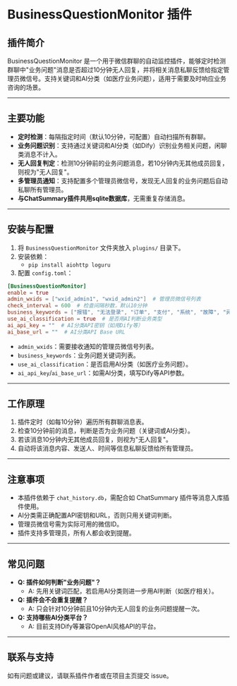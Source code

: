 # BusinessQuestionMonitor 插件

## 插件简介

BusinessQuestionMonitor 是一个用于微信群聊的自动监控插件，能够定时检测群聊中"业务问题"消息是否超过10分钟无人回复，并将相关消息私聊反馈给指定管理员微信号。支持关键词和AI分类（如医疗业务问题），适用于需要及时响应业务咨询的场景。

---

## 主要功能

- **定时检测**：每隔指定时间（默认10分钟，可配置）自动扫描所有群聊。
- **业务问题识别**：支持通过关键词和AI分类（如Dify）识别业务相关问题，闲聊类消息不计入。
- **无人回复判定**：检测10分钟前的业务问题消息，若10分钟内无其他成员回复，则视为"无人回复"。
- **多管理员通知**：支持配置多个管理员微信号，发现无人回复的业务问题后自动私聊所有管理员。
- **与ChatSummary插件共用sqlite数据库**，无需重复存储消息。

---

## 安装与配置

1. 将 `BusinessQuestionMonitor` 文件夹放入 `plugins/` 目录下。
2. 安装依赖：
   - `pip install aiohttp loguru`
3. 配置 `config.toml`：

```toml
[BusinessQuestionMonitor]
enable = true
admin_wxids = ["wxid_admin1", "wxid_admin2"]  # 管理员微信号列表
check_interval = 600  # 检查间隔秒数，默认10分钟
business_keywords = ["报错", "无法登录", "订单", "支付", "系统", "故障", "异常"]
use_ai_classification = true  # 是否用AI判断业务类型
ai_api_key = ""  # AI分类API密钥（如用Dify等）
ai_base_url = ""  # AI分类API Base URL
```

- `admin_wxids`：需要接收通知的管理员微信号列表。
- `business_keywords`：业务问题关键词列表。
- `use_ai_classification`：是否启用AI分类（如医疗业务问题）。
- `ai_api_key`/`ai_base_url`：如需AI分类，填写Dify等API参数。

---

## 工作原理

1. 插件定时（如每10分钟）遍历所有群聊消息表。
2. 检查10分钟前的消息，判断是否为业务问题（关键词或AI分类）。
3. 若该消息10分钟内无其他成员回复，则视为"无人回复"。
4. 自动将该消息内容、发送人、时间等信息私聊反馈给所有管理员。

---

## 注意事项

- 本插件依赖于 `chat_history.db`，需配合如 ChatSummary 插件等消息入库插件使用。
- AI分类需正确配置API密钥和URL，否则只用关键词判断。
- 管理员微信号需为实际可用的微信ID。
- 插件支持多管理员，所有人都会收到提醒。

---

## 常见问题

- **Q: 插件如何判断"业务问题"？**
  - A: 先用关键词匹配，若启用AI分类则进一步用AI判断（如医疗相关）。
- **Q: 插件会不会重复提醒？**
  - A: 只会针对10分钟前且10分钟内无人回复的业务问题提醒一次。
- **Q: 支持哪些AI分类平台？**
  - A: 目前支持Dify等兼容OpenAI风格API的平台。

---

## 联系与支持

如有问题或建议，请联系插件作者或在项目主页提交 issue。 